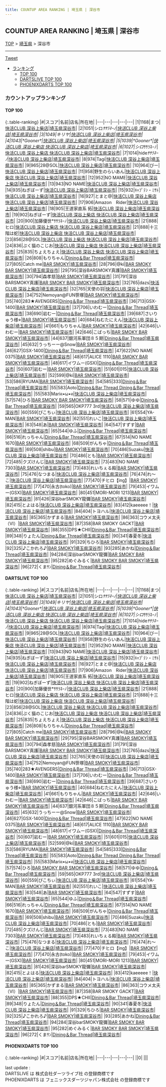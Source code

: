 ```yaml
---
title: COUNTUP AREA RANKING | 埼玉県 | 深谷市
---
```

## COUNTUP AREA RANKING | 埼玉県 | 深谷市

[TOP](/darts/rank/) > [埼玉県](/darts/rank/埼玉県/) > 深谷市

___

<a href="https://twitter.com/share?ref_src=twsrc%5Etfw" data-text="COUNTUP AREA RANKING | 埼玉県深谷市" class="twitter-share-button" data-hashtags="DARTSLIVE,PHOENIXDARTS,darts,ダーツ" data-show-count="false">Tweet</a>

* [ランキング](#カウントアップランキング)
    * [TOP 100](#top-100)
    * [DARTSLIVE TOP 100](#dartslive-top-100)
    * [PHOENIXDARTS TOP 100](#phoenixdarts-top-100)

### カウントアップランキング

#### TOP 100



{:.table-ranking}
|#|スコア|名前|店名|所在地|
|---|---|---|---|---|
|1|1168|<span class="rank-name-dl">まつ</span>|<a href="https://search.dartslive.com/jp/shop/e7a89b94fa20b94025d56fb0e5c39bac">快活CLUB 深谷上柴店</a>|<a href="/darts/rank/埼玉県/深谷市">埼玉県深谷市</a>|
|2|1051|<span class="rank-name-dl">シロ*ｻｻﾗﾈｰﾉ</span>|<a href="https://search.dartslive.com/jp/shop/e7a89b94fa20b94025d56fb0e5c39bac">快活CLUB 深谷上柴店</a>|<a href="/darts/rank/埼玉県/深谷市">埼玉県深谷市</a>|
|3|1049|<span class="rank-name-dl">キリヤ</span>|<a href="https://search.dartslive.com/jp/shop/e7a89b94fa20b94025d56fb0e5c39bac">快活CLUB 深谷上柴店</a>|<a href="/darts/rank/埼玉県/深谷市">埼玉県深谷市</a>|
|4|1043|<span class="rank-name-dl">†Gooner†</span>|<a href="https://search.dartslive.com/jp/shop/e7a89b94fa20b94025d56fb0e5c39bac">快活CLUB 深谷上柴店</a>|<a href="/darts/rank/埼玉県/深谷市">埼玉県深谷市</a>|
|5|1039|<span class="rank-name-dl">†Gooner†</span>|<a href="https://search.dartslive.com/jp/shop/e7a89b94fa20b94025d56fb0e5c39bac">快活CLUB 深谷上柴店 快活CLUB 深谷上柴店</a>|<a href="/darts/rank/埼玉県/深谷市">埼玉県深谷市</a>|
|6|1027|<span class="rank-name-dl">シロ*ｻｻﾗﾈｰﾉ</span>|<a href="https://search.dartslive.com/jp/shop/e7a89b94fa20b94025d56fb0e5c39bac">快活CLUB 深谷上柴店 快活CLUB 深谷上柴店</a>|<a href="/darts/rank/埼玉県/深谷市">埼玉県深谷市</a>|
|7|1014|<span class="rank-name-dl">hide*ｻｻﾗﾈｰﾉ*</span>|<a href="https://search.dartslive.com/jp/shop/e7a89b94fa20b94025d56fb0e5c39bac">快活CLUB 深谷上柴店</a>|<a href="/darts/rank/埼玉県/深谷市">埼玉県深谷市</a>|
|8|974|<span class="rank-name-dl">Tagi</span>|<a href="https://search.dartslive.com/jp/shop/e7a89b94fa20b94025d56fb0e5c39bac">快活CLUB 深谷上柴店</a>|<a href="/darts/rank/埼玉県/深谷市">埼玉県深谷市</a>|
|9|965|<span class="rank-name-dl">28@SOL</span>|<a href="https://search.dartslive.com/jp/shop/e7a89b94fa20b94025d56fb0e5c39bac">快活CLUB 深谷上柴店</a>|<a href="/darts/rank/埼玉県/深谷市">埼玉県深谷市</a>|
|10|964|<span class="rank-name-dl">びー</span>|<a href="https://search.dartslive.com/jp/shop/e7a89b94fa20b94025d56fb0e5c39bac">快活CLUB 深谷上柴店</a>|<a href="/darts/rank/埼玉県/深谷市">埼玉県深谷市</a>|
|11|958|<span class="rank-name-dl">野生のらいあん</span>|<a href="https://search.dartslive.com/jp/shop/e7a89b94fa20b94025d56fb0e5c39bac">快活CLUB 深谷上柴店 快活CLUB 深谷上柴店</a>|<a href="/darts/rank/埼玉県/深谷市">埼玉県深谷市</a>|
|12|952|<span class="rank-name-dl">NO MAME</span>|<a href="https://search.dartslive.com/jp/shop/e7a89b94fa20b94025d56fb0e5c39bac">快活CLUB 深谷上柴店</a>|<a href="/darts/rank/埼玉県/深谷市">埼玉県深谷市</a>|
|13|943|<span class="rank-name-dl">NO NAME</span>|<a href="https://search.dartslive.com/jp/shop/e7a89b94fa20b94025d56fb0e5c39bac">快活CLUB 深谷上柴店</a>|<a href="/darts/rank/埼玉県/深谷市">埼玉県深谷市</a>|
|14|935|<span class="rank-name-dl">ねぎぼーず</span>|<a href="https://search.dartslive.com/jp/shop/e7a89b94fa20b94025d56fb0e5c39bac">快活CLUB 深谷上柴店</a>|<a href="/darts/rank/埼玉県/深谷市">埼玉県深谷市</a>|
|15|932|<span class="rank-name-dl">ｷｬﾌﾟﾃﾝ・ﾐｻﾄ</span>|<a href="https://search.dartslive.com/jp/shop/e7a89b94fa20b94025d56fb0e5c39bac">快活CLUB 深谷上柴店</a>|<a href="/darts/rank/埼玉県/深谷市">埼玉県深谷市</a>|
|16|927|<span class="rank-name-dl">とまと@</span>|<a href="https://search.dartslive.com/jp/shop/e7a89b94fa20b94025d56fb0e5c39bac">快活CLUB 深谷上柴店 快活CLUB 深谷上柴店</a>|<a href="/darts/rank/埼玉県/深谷市">埼玉県深谷市</a>|
|17|906|<span class="rank-name-dl">Amazon　Rider</span>|<a href="https://search.dartslive.com/jp/shop/e7a89b94fa20b94025d56fb0e5c39bac">快活CLUB 深谷上柴店</a>|<a href="/darts/rank/埼玉県/深谷市">埼玉県深谷市</a>|
|18|905|<span class="rank-name-dl">王道家直系 拓</span>|<a href="https://search.dartslive.com/jp/shop/e7a89b94fa20b94025d56fb0e5c39bac">快活CLUB 深谷上柴店</a>|<a href="/darts/rank/埼玉県/深谷市">埼玉県深谷市</a>|
|19|902|<span class="rank-name-dl">ねぎぼーず</span>|<a href="https://search.dartslive.com/jp/shop/e7a89b94fa20b94025d56fb0e5c39bac">快活CLUB 深谷上柴店 快活CLUB 深谷上柴店</a>|<a href="/darts/rank/埼玉県/深谷市">埼玉県深谷市</a>|
|20|900|<span class="rank-name-dl">加藤優世*ｻｻﾗﾈｰﾉ</span>|<a href="https://search.dartslive.com/jp/shop/e7a89b94fa20b94025d56fb0e5c39bac">快活CLUB 深谷上柴店</a>|<a href="/darts/rank/埼玉県/深谷市">埼玉県深谷市</a>|
|21|888|<span class="rank-name-dl">ヒロ</span>|<a href="https://search.dartslive.com/jp/shop/e7a89b94fa20b94025d56fb0e5c39bac">快活CLUB 深谷上柴店 快活CLUB 深谷上柴店</a>|<a href="/darts/rank/埼玉県/深谷市">埼玉県深谷市</a>|
|21|888|<span class="rank-name-dl">十三階は蛇</span>|<a href="https://search.dartslive.com/jp/shop/e7a89b94fa20b94025d56fb0e5c39bac">快活CLUB 深谷上柴店 快活CLUB 深谷上柴店</a>|<a href="/darts/rank/埼玉県/深谷市">埼玉県深谷市</a>|
|23|856|<span class="rank-name-dl">28@SOL</span>|<a href="https://search.dartslive.com/jp/shop/e7a89b94fa20b94025d56fb0e5c39bac">快活CLUB 深谷上柴店 快活CLUB 深谷上柴店</a>|<a href="/darts/rank/埼玉県/深谷市">埼玉県深谷市</a>|
|24|836|<span class="rank-name-dl">ぷく猫のこじお</span>|<a href="https://search.dartslive.com/jp/shop/e7a89b94fa20b94025d56fb0e5c39bac">快活CLUB 深谷上柴店 快活CLUB 深谷上柴店</a>|<a href="/darts/rank/埼玉県/深谷市">埼玉県深谷市</a>|
|25|835|<span class="rank-name-dl">ちょえちょえ</span>|<a href="https://search.dartslive.com/jp/shop/e7a89b94fa20b94025d56fb0e5c39bac">快活CLUB 深谷上柴店 快活CLUB 深谷上柴店</a>|<a href="/darts/rank/埼玉県/深谷市">埼玉県深谷市</a>|
|26|808|<span class="rank-name-dl">もりちゃん</span>|<a href="https://search.dartslive.com/jp/shop/5ff7ae947d2511950d9b047a20a7ba1e">Dining＆Bar Thread</a>|<a href="/darts/rank/埼玉県/深谷市">埼玉県深谷市</a>|
|27|805|<span class="rank-name-dl">Catch me</span>|<a href="https://search.dartslive.com/jp/shop/cf03a0c8e76f9eb30d9b047a20a7ba1e">BAR SMOKY</a>|<a href="/darts/rank/埼玉県/深谷市">埼玉県深谷市</a>|
|28|796|<span class="rank-name-dl">@ki</span>|<a href="https://search.dartslive.com/jp/shop/cf03a0c8e76f9eb30d9b047a20a7ba1e">BAR SMOKY BAR SMOKY</a>|<a href="/darts/rank/埼玉県/深谷市">埼玉県深谷市</a>|
|29|795|<span class="rank-name-dl">深谷BARSMOKY真護</span>|<a href="https://search.dartslive.com/jp/shop/cf03a0c8e76f9eb30d9b047a20a7ba1e">BAR SMOKY</a>|<a href="/darts/rank/埼玉県/深谷市">埼玉県深谷市</a>|
|30|794|<span class="rank-name-dl">森孝慈</span>|<a href="https://search.dartslive.com/jp/shop/cf03a0c8e76f9eb30d9b047a20a7ba1e">BAR SMOKY</a>|<a href="/darts/rank/埼玉県/深谷市">埼玉県深谷市</a>|
|31|791|<span class="rank-name-dl">深谷BARSMOKY真護</span>|<a href="https://search.dartslive.com/jp/shop/cf03a0c8e76f9eb30d9b047a20a7ba1e">BAR SMOKY BAR SMOKY</a>|<a href="/darts/rank/埼玉県/深谷市">埼玉県深谷市</a>|
|32|765|<span class="rank-name-dl">dazs</span>|<a href="https://search.dartslive.com/jp/shop/e7a89b94fa20b94025d56fb0e5c39bac">快活CLUB 深谷上柴店</a>|<a href="/darts/rank/埼玉県/深谷市">埼玉県深谷市</a>|
|32|765|<span class="rank-name-dl">天使の羽</span>|<a href="https://search.dartslive.com/jp/shop/e7a89b94fa20b94025d56fb0e5c39bac">快活CLUB 深谷上柴店</a>|<a href="/darts/rank/埼玉県/深谷市">埼玉県深谷市</a>|
|34|752|<span class="rank-name-dl">Nemoyan@FUN笹塚</span>|<a href="https://search.dartslive.com/jp/shop/cf03a0c8e76f9eb30d9b047a20a7ba1e">BAR SMOKY</a>|<a href="/darts/rank/埼玉県/深谷市">埼玉県深谷市</a>|
|35|740|<span class="rank-name-dl">283★AVENGERS</span>|<a href="https://search.dartslive.com/jp/shop/5ff7ae947d2511950d9b047a20a7ba1e">Dining＆Bar Thread</a>|<a href="/darts/rank/埼玉県/深谷市">埼玉県深谷市</a>|
|36|713|<span class="rank-name-dl">GSX-1400</span>|<a href="https://search.dartslive.com/jp/shop/cf03a0c8e76f9eb30d9b047a20a7ba1e">BAR SMOKY</a>|<a href="/darts/rank/埼玉県/深谷市">埼玉県深谷市</a>|
|37|706|<span class="rank-name-dl">いわむー</span>|<a href="https://search.dartslive.com/jp/shop/5ff7ae947d2511950d9b047a20a7ba1e">Dining＆Bar Thread</a>|<a href="/darts/rank/埼玉県/深谷市">埼玉県深谷市</a>|
|38|690|<span class="rank-name-dl">岩むー</span>|<a href="https://search.dartslive.com/jp/shop/5ff7ae947d2511950d9b047a20a7ba1e">Dining＆Bar Thread</a>|<a href="/darts/rank/埼玉県/深谷市">埼玉県深谷市</a>|
|39|687|<span class="rank-name-dl">さいりゅう様⭐︎</span>|<a href="https://search.dartslive.com/jp/shop/cf03a0c8e76f9eb30d9b047a20a7ba1e">BAR SMOKY</a>|<a href="/darts/rank/埼玉県/深谷市">埼玉県深谷市</a>|
|40|684|<span class="rank-name-dl">ねむたにえん</span>|<a href="https://search.dartslive.com/jp/shop/e7a89b94fa20b94025d56fb0e5c39bac">快活CLUB 深谷上柴店</a>|<a href="/darts/rank/埼玉県/深谷市">埼玉県深谷市</a>|
|41|661|<span class="rank-name-dl">もりちゃん</span>|<a href="https://search.dartslive.com/jp/shop/cf03a0c8e76f9eb30d9b047a20a7ba1e">BAR SMOKY</a>|<a href="/darts/rank/埼玉県/深谷市">埼玉県深谷市</a>|
|42|646|<span class="rank-name-dl">いわむー</span>|<a href="https://search.dartslive.com/jp/shop/cf03a0c8e76f9eb30d9b047a20a7ba1e">BAR SMOKY</a>|<a href="/darts/rank/埼玉県/深谷市">埼玉県深谷市</a>|
|42|646|<span class="rank-name-dl">こばっち</span>|<a href="https://search.dartslive.com/jp/shop/cf03a0c8e76f9eb30d9b047a20a7ba1e">BAR SMOKY BAR SMOKY</a>|<a href="/darts/rank/埼玉県/深谷市">埼玉県深谷市</a>|
|44|637|<span class="rank-name-dl">銀河系軍団８５期</span>|<a href="https://search.dartslive.com/jp/shop/5ff7ae947d2511950d9b047a20a7ba1e">Dining＆Bar Thread</a>|<a href="/darts/rank/埼玉県/深谷市">埼玉県深谷市</a>|
|45|632|<span class="rank-name-dl">うっちーー@Snow</span>|<a href="https://search.dartslive.com/jp/shop/cf03a0c8e76f9eb30d9b047a20a7ba1e">BAR SMOKY</a>|<a href="/darts/rank/埼玉県/深谷市">埼玉県深谷市</a>|
|46|627|<span class="rank-name-dl">GSX-1400</span>|<a href="https://search.dartslive.com/jp/shop/5ff7ae947d2511950d9b047a20a7ba1e">Dining＆Bar Thread</a>|<a href="/darts/rank/埼玉県/深谷市">埼玉県深谷市</a>|
|47|622|<span class="rank-name-dl">NO NAME 0375</span>|<a href="https://search.dartslive.com/jp/shop/cf03a0c8e76f9eb30d9b047a20a7ba1e">BAR SMOKY</a>|<a href="/darts/rank/埼玉県/深谷市">埼玉県深谷市</a>|
|48|617|<span class="rank-name-dl">ALICE 1110</span>|<a href="https://search.dartslive.com/jp/shop/cf03a0c8e76f9eb30d9b047a20a7ba1e">BAR SMOKY BAR SMOKY</a>|<a href="/darts/rank/埼玉県/深谷市">埼玉県深谷市</a>|
|48|617|<span class="rank-name-dl">イワムー(GSX)</span>|<a href="https://search.dartslive.com/jp/shop/5ff7ae947d2511950d9b047a20a7ba1e">Dining＆Bar Thread</a>|<a href="/darts/rank/埼玉県/深谷市">埼玉県深谷市</a>|
|50|607|<span class="rank-name-dl">岩むー</span>|<a href="https://search.dartslive.com/jp/shop/cf03a0c8e76f9eb30d9b047a20a7ba1e">BAR SMOKY</a>|<a href="/darts/rank/埼玉県/深谷市">埼玉県深谷市</a>|
|51|601|<span class="rank-name-dl">015</span>|<a href="https://search.dartslive.com/jp/shop/e7a89b94fa20b94025d56fb0e5c39bac">快活CLUB 深谷上柴店</a>|<a href="/darts/rank/埼玉県/深谷市">埼玉県深谷市</a>|
|52|599|<span class="rank-name-dl">@ki</span>|<a href="https://search.dartslive.com/jp/shop/cf03a0c8e76f9eb30d9b047a20a7ba1e">BAR SMOKY</a>|<a href="/darts/rank/埼玉県/深谷市">埼玉県深谷市</a>|
|53|586|<span class="rank-name-dl">RYUMA</span>|<a href="https://search.dartslive.com/jp/shop/cf03a0c8e76f9eb30d9b047a20a7ba1e">BAR SMOKY</a>|<a href="/darts/rank/埼玉県/深谷市">埼玉県深谷市</a>|
|54|585|<span class="rank-name-dl">333</span>|<a href="https://search.dartslive.com/jp/shop/5ff7ae947d2511950d9b047a20a7ba1e">Dining＆Bar Thread</a>|<a href="/darts/rank/埼玉県/深谷市">埼玉県深谷市</a>|
|55|583|<span class="rank-name-dl">Aoto</span>|<a href="https://search.dartslive.com/jp/shop/5ff7ae947d2511950d9b047a20a7ba1e">Dining＆Bar Thread Dining＆Bar Thread</a>|<a href="/darts/rank/埼玉県/深谷市">埼玉県深谷市</a>|
|55|583|<span class="rank-name-dl">Mariฅ•ω•ฅ</span>|<a href="https://search.dartslive.com/jp/shop/e7a89b94fa20b94025d56fb0e5c39bac">快活CLUB 深谷上柴店</a>|<a href="/darts/rank/埼玉県/深谷市">埼玉県深谷市</a>|
|57|574|<span class="rank-name-dl">ひろ</span>|<a href="https://search.dartslive.com/jp/shop/cf03a0c8e76f9eb30d9b047a20a7ba1e">BAR SMOKY BAR SMOKY</a>|<a href="/darts/rank/埼玉県/深谷市">埼玉県深谷市</a>|
|58|571|<span class="rank-name-dl">ゆゆ</span>|<a href="https://search.dartslive.com/jp/shop/5ff7ae947d2511950d9b047a20a7ba1e">Dining＆Bar Thread</a>|<a href="/darts/rank/埼玉県/深谷市">埼玉県深谷市</a>|
|59|565|<span class="rank-name-dl">OKP777 3rd</span>|<a href="https://search.dartslive.com/jp/shop/e7a89b94fa20b94025d56fb0e5c39bac">快活CLUB 深谷上柴店</a>|<a href="/darts/rank/埼玉県/深谷市">埼玉県深谷市</a>|
|60|559|<span class="rank-name-dl">ぴこちぃ</span>|<a href="https://search.dartslive.com/jp/shop/e7a89b94fa20b94025d56fb0e5c39bac">快活CLUB 深谷上柴店</a>|<a href="/darts/rank/埼玉県/深谷市">埼玉県深谷市</a>|
|61|554|<span class="rank-name-dl">YA-MAN</span>|<a href="https://search.dartslive.com/jp/shop/cf03a0c8e76f9eb30d9b047a20a7ba1e">BAR SMOKY</a>|<a href="/darts/rank/埼玉県/深谷市">埼玉県深谷市</a>|
|62|551|<span class="rank-name-dl">れいこ</span>|<a href="https://search.dartslive.com/jp/shop/e7a89b94fa20b94025d56fb0e5c39bac">快活CLUB 深谷上柴店</a>|<a href="/darts/rank/埼玉県/深谷市">埼玉県深谷市</a>|
|63|548|<span class="rank-name-dl">あ</span>|<a href="https://search.dartslive.com/jp/shop/cf03a0c8e76f9eb30d9b047a20a7ba1e">BAR SMOKY</a>|<a href="/darts/rank/埼玉県/深谷市">埼玉県深谷市</a>|
|64|547|<span class="rank-name-dl">すずす</span>|<a href="https://search.dartslive.com/jp/shop/cf03a0c8e76f9eb30d9b047a20a7ba1e">BAR SMOKY</a>|<a href="/darts/rank/埼玉県/深谷市">埼玉県深谷市</a>|
|65|544|<span class="rank-name-dl">ゆふ</span>|<a href="https://search.dartslive.com/jp/shop/5ff7ae947d2511950d9b047a20a7ba1e">Dining＆Bar Thread</a>|<a href="/darts/rank/埼玉県/深谷市">埼玉県深谷市</a>|
|66|516|<span class="rank-name-dl">れっちゃん</span>|<a href="https://search.dartslive.com/jp/shop/5ff7ae947d2511950d9b047a20a7ba1e">Dining＆Bar Thread</a>|<a href="/darts/rank/埼玉県/深谷市">埼玉県深谷市</a>|
|67|514|<span class="rank-name-dl">NO NAME 1670</span>|<a href="https://search.dartslive.com/jp/shop/cf03a0c8e76f9eb30d9b047a20a7ba1e">BAR SMOKY</a>|<a href="/darts/rank/埼玉県/深谷市">埼玉県深谷市</a>|
|68|509|<span class="rank-name-dl">がんちゃ</span>|<a href="https://search.dartslive.com/jp/shop/5ff7ae947d2511950d9b047a20a7ba1e">Dining＆Bar Thread</a>|<a href="/darts/rank/埼玉県/深谷市">埼玉県深谷市</a>|
|69|508|<span class="rank-name-dl">shibu</span>|<a href="https://search.dartslive.com/jp/shop/cf03a0c8e76f9eb30d9b047a20a7ba1e">BAR SMOKY</a>|<a href="/darts/rank/埼玉県/深谷市">埼玉県深谷市</a>|
|70|486|<span class="rank-name-dl">Suzaku</span>|<a href="https://search.dartslive.com/jp/shop/e7a89b94fa20b94025d56fb0e5c39bac">快活CLUB 深谷上柴店</a>|<a href="/darts/rank/埼玉県/深谷市">埼玉県深谷市</a>|
|70|486|<span class="rank-name-dl">とも</span>|<a href="https://search.dartslive.com/jp/shop/cf03a0c8e76f9eb30d9b047a20a7ba1e">BAR SMOKY</a>|<a href="/darts/rank/埼玉県/深谷市">埼玉県深谷市</a>|
|72|485|<span class="rank-name-dl">クズけんじ</span>|<a href="https://search.dartslive.com/jp/shop/cf03a0c8e76f9eb30d9b047a20a7ba1e">BAR SMOKY</a>|<a href="/darts/rank/埼玉県/深谷市">埼玉県深谷市</a>|
|73|483|<span class="rank-name-dl">NO NAME 7303</span>|<a href="https://search.dartslive.com/jp/shop/cf03a0c8e76f9eb30d9b047a20a7ba1e">BAR SMOKY</a>|<a href="/darts/rank/埼玉県/深谷市">埼玉県深谷市</a>|
|73|483|<span class="rank-name-dl">れいちぇる殿</span>|<a href="https://search.dartslive.com/jp/shop/cf03a0c8e76f9eb30d9b047a20a7ba1e">BAR SMOKY</a>|<a href="/darts/rank/埼玉県/深谷市">埼玉県深谷市</a>|
|75|476|<span class="rank-name-dl">なつまる</span>|<a href="https://search.dartslive.com/jp/shop/e7a89b94fa20b94025d56fb0e5c39bac">快活CLUB 深谷上柴店</a>|<a href="/darts/rank/埼玉県/深谷市">埼玉県深谷市</a>|
|76|474|<span class="rank-name-dl">れ～こ</span>|<a href="https://search.dartslive.com/jp/shop/e7a89b94fa20b94025d56fb0e5c39bac">快活CLUB 深谷上柴店</a>|<a href="/darts/rank/埼玉県/深谷市">埼玉県深谷市</a>|
|77|470|<span class="rank-name-dl">チヒロ【ing】</span>|<a href="https://search.dartslive.com/jp/shop/cf03a0c8e76f9eb30d9b047a20a7ba1e">BAR SMOKY</a>|<a href="/darts/rank/埼玉県/深谷市">埼玉県深谷市</a>|
|77|470|<span class="rank-name-dl">永古(toko)</span>|<a href="https://search.dartslive.com/jp/shop/cf03a0c8e76f9eb30d9b047a20a7ba1e">BAR SMOKY</a>|<a href="/darts/rank/埼玉県/深谷市">埼玉県深谷市</a>|
|79|453|<span class="rank-name-dl">イワムー(GSX)</span>|<a href="https://search.dartslive.com/jp/shop/cf03a0c8e76f9eb30d9b047a20a7ba1e">BAR SMOKY</a>|<a href="/darts/rank/埼玉県/深谷市">埼玉県深谷市</a>|
|80|451|<span class="rank-name-dl">MORI-MORI 1213</span>|<a href="https://search.dartslive.com/jp/shop/cf03a0c8e76f9eb30d9b047a20a7ba1e">BAR SMOKY</a>|<a href="/darts/rank/埼玉県/深谷市">埼玉県深谷市</a>|
|81|426|<span class="rank-name-dl">深谷barSMOKY龍彌</span>|<a href="https://search.dartslive.com/jp/shop/cf03a0c8e76f9eb30d9b047a20a7ba1e">BAR SMOKY</a>|<a href="/darts/rank/埼玉県/深谷市">埼玉県深谷市</a>|
|82|415|<span class="rank-name-dl">とよはる</span>|<a href="https://search.dartslive.com/jp/shop/e7a89b94fa20b94025d56fb0e5c39bac">快活CLUB 深谷上柴店</a>|<a href="/darts/rank/埼玉県/深谷市">埼玉県深谷市</a>|
|83|412|<span class="rank-name-dl">kaeeeee！</span>|<a href="https://search.dartslive.com/jp/shop/e7a89b94fa20b94025d56fb0e5c39bac">快活CLUB 深谷上柴店</a>|<a href="/darts/rank/埼玉県/深谷市">埼玉県深谷市</a>|
|84|404|<span class="rank-name-dl">トヨハル</span>|<a href="https://search.dartslive.com/jp/shop/e7a89b94fa20b94025d56fb0e5c39bac">快活CLUB 深谷上柴店</a>|<a href="/darts/rank/埼玉県/深谷市">埼玉県深谷市</a>|
|85|365|<span class="rank-name-dl">かずまる</span>|<a href="https://search.dartslive.com/jp/shop/cf03a0c8e76f9eb30d9b047a20a7ba1e">BAR SMOKY</a>|<a href="/darts/rank/埼玉県/深谷市">埼玉県深谷市</a>|
|86|363|<span class="rank-name-dl">コウメ太夫（Ⅵ）</span>|<a href="https://search.dartslive.com/jp/shop/cf03a0c8e76f9eb30d9b047a20a7ba1e">BAR SMOKY</a>|<a href="/darts/rank/埼玉県/深谷市">埼玉県深谷市</a>|
|87|358|<span class="rank-name-dl">BAR SMOKY GACKT</span>|<a href="https://search.dartslive.com/jp/shop/cf03a0c8e76f9eb30d9b047a20a7ba1e">BAR SMOKY</a>|<a href="/darts/rank/埼玉県/深谷市">埼玉県深谷市</a>|
|88|355|<span class="rank-name-dl">DPS★CHII</span>|<a href="https://search.dartslive.com/jp/shop/5ff7ae947d2511950d9b047a20a7ba1e">Dining＆Bar Thread</a>|<a href="/darts/rank/埼玉県/深谷市">埼玉県深谷市</a>|
|89|348|<span class="rank-name-dl">りょたん</span>|<a href="https://search.dartslive.com/jp/shop/5ff7ae947d2511950d9b047a20a7ba1e">Dining＆Bar Thread</a>|<a href="/darts/rank/埼玉県/深谷市">埼玉県深谷市</a>|
|90|341|<span class="rank-name-dl">春夏冬</span>|<a href="https://search.dartslive.com/jp/shop/e7a89b94fa20b94025d56fb0e5c39bac">快活CLUB 深谷上柴店</a>|<a href="/darts/rank/埼玉県/深谷市">埼玉県深谷市</a>|
|91|329|<span class="rank-name-dl">ちひろ</span>|<a href="https://search.dartslive.com/jp/shop/cf03a0c8e76f9eb30d9b047a20a7ba1e">BAR SMOKY</a>|<a href="/darts/rank/埼玉県/深谷市">埼玉県深谷市</a>|
|92|325|<span class="rank-name-dl">♪こかれろ♪</span>|<a href="https://search.dartslive.com/jp/shop/cf03a0c8e76f9eb30d9b047a20a7ba1e">BAR SMOKY</a>|<a href="/darts/rank/埼玉県/深谷市">埼玉県深谷市</a>|
|93|285|<span class="rank-name-dl">あかね</span>|<a href="https://search.dartslive.com/jp/shop/5ff7ae947d2511950d9b047a20a7ba1e">Dining＆Bar Thread</a>|<a href="/darts/rank/埼玉県/深谷市">埼玉県深谷市</a>|
|94|284|<span class="rank-name-dl">深谷barSMOKY龍彌</span>|<a href="https://search.dartslive.com/jp/shop/cf03a0c8e76f9eb30d9b047a20a7ba1e">BAR SMOKY BAR SMOKY</a>|<a href="/darts/rank/埼玉県/深谷市">埼玉県深谷市</a>|
|95|282|<span class="rank-name-dl">めぐみるく</span>|<a href="https://search.dartslive.com/jp/shop/cf03a0c8e76f9eb30d9b047a20a7ba1e">BAR SMOKY BAR SMOKY</a>|<a href="/darts/rank/埼玉県/深谷市">埼玉県深谷市</a>|
|96|272|<span class="rank-name-dl">くまｻﾝ</span>|<a href="https://search.dartslive.com/jp/shop/5ff7ae947d2511950d9b047a20a7ba1e">Dining＆Bar Thread</a>|<a href="/darts/rank/埼玉県/深谷市">埼玉県深谷市</a>|


#### DARTSLIVE TOP 100



{:.table-ranking}
|#|スコア|名前|店名|所在地|
|---|---|---|---|---|
|1|1168|<span class="rank-name-dl">まつ</span>|<a href="https://search.dartslive.com/jp/shop/e7a89b94fa20b94025d56fb0e5c39bac">快活CLUB 深谷上柴店</a>|<a href="/darts/rank/埼玉県/深谷市">埼玉県深谷市</a>|
|2|1051|<span class="rank-name-dl">シロ*ｻｻﾗﾈｰﾉ</span>|<a href="https://search.dartslive.com/jp/shop/e7a89b94fa20b94025d56fb0e5c39bac">快活CLUB 深谷上柴店</a>|<a href="/darts/rank/埼玉県/深谷市">埼玉県深谷市</a>|
|3|1049|<span class="rank-name-dl">キリヤ</span>|<a href="https://search.dartslive.com/jp/shop/e7a89b94fa20b94025d56fb0e5c39bac">快活CLUB 深谷上柴店</a>|<a href="/darts/rank/埼玉県/深谷市">埼玉県深谷市</a>|
|4|1043|<span class="rank-name-dl">†Gooner†</span>|<a href="https://search.dartslive.com/jp/shop/e7a89b94fa20b94025d56fb0e5c39bac">快活CLUB 深谷上柴店</a>|<a href="/darts/rank/埼玉県/深谷市">埼玉県深谷市</a>|
|5|1039|<span class="rank-name-dl">†Gooner†</span>|<a href="https://search.dartslive.com/jp/shop/e7a89b94fa20b94025d56fb0e5c39bac">快活CLUB 深谷上柴店 快活CLUB 深谷上柴店</a>|<a href="/darts/rank/埼玉県/深谷市">埼玉県深谷市</a>|
|6|1027|<span class="rank-name-dl">シロ*ｻｻﾗﾈｰﾉ</span>|<a href="https://search.dartslive.com/jp/shop/e7a89b94fa20b94025d56fb0e5c39bac">快活CLUB 深谷上柴店 快活CLUB 深谷上柴店</a>|<a href="/darts/rank/埼玉県/深谷市">埼玉県深谷市</a>|
|7|1014|<span class="rank-name-dl">hide*ｻｻﾗﾈｰﾉ*</span>|<a href="https://search.dartslive.com/jp/shop/e7a89b94fa20b94025d56fb0e5c39bac">快活CLUB 深谷上柴店</a>|<a href="/darts/rank/埼玉県/深谷市">埼玉県深谷市</a>|
|8|974|<span class="rank-name-dl">Tagi</span>|<a href="https://search.dartslive.com/jp/shop/e7a89b94fa20b94025d56fb0e5c39bac">快活CLUB 深谷上柴店</a>|<a href="/darts/rank/埼玉県/深谷市">埼玉県深谷市</a>|
|9|965|<span class="rank-name-dl">28@SOL</span>|<a href="https://search.dartslive.com/jp/shop/e7a89b94fa20b94025d56fb0e5c39bac">快活CLUB 深谷上柴店</a>|<a href="/darts/rank/埼玉県/深谷市">埼玉県深谷市</a>|
|10|964|<span class="rank-name-dl">びー</span>|<a href="https://search.dartslive.com/jp/shop/e7a89b94fa20b94025d56fb0e5c39bac">快活CLUB 深谷上柴店</a>|<a href="/darts/rank/埼玉県/深谷市">埼玉県深谷市</a>|
|11|958|<span class="rank-name-dl">野生のらいあん</span>|<a href="https://search.dartslive.com/jp/shop/e7a89b94fa20b94025d56fb0e5c39bac">快活CLUB 深谷上柴店 快活CLUB 深谷上柴店</a>|<a href="/darts/rank/埼玉県/深谷市">埼玉県深谷市</a>|
|12|952|<span class="rank-name-dl">NO MAME</span>|<a href="https://search.dartslive.com/jp/shop/e7a89b94fa20b94025d56fb0e5c39bac">快活CLUB 深谷上柴店</a>|<a href="/darts/rank/埼玉県/深谷市">埼玉県深谷市</a>|
|13|943|<span class="rank-name-dl">NO NAME</span>|<a href="https://search.dartslive.com/jp/shop/e7a89b94fa20b94025d56fb0e5c39bac">快活CLUB 深谷上柴店</a>|<a href="/darts/rank/埼玉県/深谷市">埼玉県深谷市</a>|
|14|935|<span class="rank-name-dl">ねぎぼーず</span>|<a href="https://search.dartslive.com/jp/shop/e7a89b94fa20b94025d56fb0e5c39bac">快活CLUB 深谷上柴店</a>|<a href="/darts/rank/埼玉県/深谷市">埼玉県深谷市</a>|
|15|932|<span class="rank-name-dl">ｷｬﾌﾟﾃﾝ・ﾐｻﾄ</span>|<a href="https://search.dartslive.com/jp/shop/e7a89b94fa20b94025d56fb0e5c39bac">快活CLUB 深谷上柴店</a>|<a href="/darts/rank/埼玉県/深谷市">埼玉県深谷市</a>|
|16|927|<span class="rank-name-dl">とまと@</span>|<a href="https://search.dartslive.com/jp/shop/e7a89b94fa20b94025d56fb0e5c39bac">快活CLUB 深谷上柴店 快活CLUB 深谷上柴店</a>|<a href="/darts/rank/埼玉県/深谷市">埼玉県深谷市</a>|
|17|906|<span class="rank-name-dl">Amazon　Rider</span>|<a href="https://search.dartslive.com/jp/shop/e7a89b94fa20b94025d56fb0e5c39bac">快活CLUB 深谷上柴店</a>|<a href="/darts/rank/埼玉県/深谷市">埼玉県深谷市</a>|
|18|905|<span class="rank-name-dl">王道家直系 拓</span>|<a href="https://search.dartslive.com/jp/shop/e7a89b94fa20b94025d56fb0e5c39bac">快活CLUB 深谷上柴店</a>|<a href="/darts/rank/埼玉県/深谷市">埼玉県深谷市</a>|
|19|902|<span class="rank-name-dl">ねぎぼーず</span>|<a href="https://search.dartslive.com/jp/shop/e7a89b94fa20b94025d56fb0e5c39bac">快活CLUB 深谷上柴店 快活CLUB 深谷上柴店</a>|<a href="/darts/rank/埼玉県/深谷市">埼玉県深谷市</a>|
|20|900|<span class="rank-name-dl">加藤優世*ｻｻﾗﾈｰﾉ</span>|<a href="https://search.dartslive.com/jp/shop/e7a89b94fa20b94025d56fb0e5c39bac">快活CLUB 深谷上柴店</a>|<a href="/darts/rank/埼玉県/深谷市">埼玉県深谷市</a>|
|21|888|<span class="rank-name-dl">ヒロ</span>|<a href="https://search.dartslive.com/jp/shop/e7a89b94fa20b94025d56fb0e5c39bac">快活CLUB 深谷上柴店 快活CLUB 深谷上柴店</a>|<a href="/darts/rank/埼玉県/深谷市">埼玉県深谷市</a>|
|21|888|<span class="rank-name-dl">十三階は蛇</span>|<a href="https://search.dartslive.com/jp/shop/e7a89b94fa20b94025d56fb0e5c39bac">快活CLUB 深谷上柴店 快活CLUB 深谷上柴店</a>|<a href="/darts/rank/埼玉県/深谷市">埼玉県深谷市</a>|
|23|856|<span class="rank-name-dl">28@SOL</span>|<a href="https://search.dartslive.com/jp/shop/e7a89b94fa20b94025d56fb0e5c39bac">快活CLUB 深谷上柴店 快活CLUB 深谷上柴店</a>|<a href="/darts/rank/埼玉県/深谷市">埼玉県深谷市</a>|
|24|836|<span class="rank-name-dl">ぷく猫のこじお</span>|<a href="https://search.dartslive.com/jp/shop/e7a89b94fa20b94025d56fb0e5c39bac">快活CLUB 深谷上柴店 快活CLUB 深谷上柴店</a>|<a href="/darts/rank/埼玉県/深谷市">埼玉県深谷市</a>|
|25|835|<span class="rank-name-dl">ちょえちょえ</span>|<a href="https://search.dartslive.com/jp/shop/e7a89b94fa20b94025d56fb0e5c39bac">快活CLUB 深谷上柴店 快活CLUB 深谷上柴店</a>|<a href="/darts/rank/埼玉県/深谷市">埼玉県深谷市</a>|
|26|808|<span class="rank-name-dl">もりちゃん</span>|<a href="https://search.dartslive.com/jp/shop/5ff7ae947d2511950d9b047a20a7ba1e">Dining＆Bar Thread</a>|<a href="/darts/rank/埼玉県/深谷市">埼玉県深谷市</a>|
|27|805|<span class="rank-name-dl">Catch me</span>|<a href="https://search.dartslive.com/jp/shop/cf03a0c8e76f9eb30d9b047a20a7ba1e">BAR SMOKY</a>|<a href="/darts/rank/埼玉県/深谷市">埼玉県深谷市</a>|
|28|796|<span class="rank-name-dl">@ki</span>|<a href="https://search.dartslive.com/jp/shop/cf03a0c8e76f9eb30d9b047a20a7ba1e">BAR SMOKY BAR SMOKY</a>|<a href="/darts/rank/埼玉県/深谷市">埼玉県深谷市</a>|
|29|795|<span class="rank-name-dl">深谷BARSMOKY真護</span>|<a href="https://search.dartslive.com/jp/shop/cf03a0c8e76f9eb30d9b047a20a7ba1e">BAR SMOKY</a>|<a href="/darts/rank/埼玉県/深谷市">埼玉県深谷市</a>|
|30|794|<span class="rank-name-dl">森孝慈</span>|<a href="https://search.dartslive.com/jp/shop/cf03a0c8e76f9eb30d9b047a20a7ba1e">BAR SMOKY</a>|<a href="/darts/rank/埼玉県/深谷市">埼玉県深谷市</a>|
|31|791|<span class="rank-name-dl">深谷BARSMOKY真護</span>|<a href="https://search.dartslive.com/jp/shop/cf03a0c8e76f9eb30d9b047a20a7ba1e">BAR SMOKY BAR SMOKY</a>|<a href="/darts/rank/埼玉県/深谷市">埼玉県深谷市</a>|
|32|765|<span class="rank-name-dl">dazs</span>|<a href="https://search.dartslive.com/jp/shop/e7a89b94fa20b94025d56fb0e5c39bac">快活CLUB 深谷上柴店</a>|<a href="/darts/rank/埼玉県/深谷市">埼玉県深谷市</a>|
|32|765|<span class="rank-name-dl">天使の羽</span>|<a href="https://search.dartslive.com/jp/shop/e7a89b94fa20b94025d56fb0e5c39bac">快活CLUB 深谷上柴店</a>|<a href="/darts/rank/埼玉県/深谷市">埼玉県深谷市</a>|
|34|752|<span class="rank-name-dl">Nemoyan@FUN笹塚</span>|<a href="https://search.dartslive.com/jp/shop/cf03a0c8e76f9eb30d9b047a20a7ba1e">BAR SMOKY</a>|<a href="/darts/rank/埼玉県/深谷市">埼玉県深谷市</a>|
|35|740|<span class="rank-name-dl">283★AVENGERS</span>|<a href="https://search.dartslive.com/jp/shop/5ff7ae947d2511950d9b047a20a7ba1e">Dining＆Bar Thread</a>|<a href="/darts/rank/埼玉県/深谷市">埼玉県深谷市</a>|
|36|713|<span class="rank-name-dl">GSX-1400</span>|<a href="https://search.dartslive.com/jp/shop/cf03a0c8e76f9eb30d9b047a20a7ba1e">BAR SMOKY</a>|<a href="/darts/rank/埼玉県/深谷市">埼玉県深谷市</a>|
|37|706|<span class="rank-name-dl">いわむー</span>|<a href="https://search.dartslive.com/jp/shop/5ff7ae947d2511950d9b047a20a7ba1e">Dining＆Bar Thread</a>|<a href="/darts/rank/埼玉県/深谷市">埼玉県深谷市</a>|
|38|690|<span class="rank-name-dl">岩むー</span>|<a href="https://search.dartslive.com/jp/shop/5ff7ae947d2511950d9b047a20a7ba1e">Dining＆Bar Thread</a>|<a href="/darts/rank/埼玉県/深谷市">埼玉県深谷市</a>|
|39|687|<span class="rank-name-dl">さいりゅう様⭐︎</span>|<a href="https://search.dartslive.com/jp/shop/cf03a0c8e76f9eb30d9b047a20a7ba1e">BAR SMOKY</a>|<a href="/darts/rank/埼玉県/深谷市">埼玉県深谷市</a>|
|40|684|<span class="rank-name-dl">ねむたにえん</span>|<a href="https://search.dartslive.com/jp/shop/e7a89b94fa20b94025d56fb0e5c39bac">快活CLUB 深谷上柴店</a>|<a href="/darts/rank/埼玉県/深谷市">埼玉県深谷市</a>|
|41|661|<span class="rank-name-dl">もりちゃん</span>|<a href="https://search.dartslive.com/jp/shop/cf03a0c8e76f9eb30d9b047a20a7ba1e">BAR SMOKY</a>|<a href="/darts/rank/埼玉県/深谷市">埼玉県深谷市</a>|
|42|646|<span class="rank-name-dl">いわむー</span>|<a href="https://search.dartslive.com/jp/shop/cf03a0c8e76f9eb30d9b047a20a7ba1e">BAR SMOKY</a>|<a href="/darts/rank/埼玉県/深谷市">埼玉県深谷市</a>|
|42|646|<span class="rank-name-dl">こばっち</span>|<a href="https://search.dartslive.com/jp/shop/cf03a0c8e76f9eb30d9b047a20a7ba1e">BAR SMOKY BAR SMOKY</a>|<a href="/darts/rank/埼玉県/深谷市">埼玉県深谷市</a>|
|44|637|<span class="rank-name-dl">銀河系軍団８５期</span>|<a href="https://search.dartslive.com/jp/shop/5ff7ae947d2511950d9b047a20a7ba1e">Dining＆Bar Thread</a>|<a href="/darts/rank/埼玉県/深谷市">埼玉県深谷市</a>|
|45|632|<span class="rank-name-dl">うっちーー@Snow</span>|<a href="https://search.dartslive.com/jp/shop/cf03a0c8e76f9eb30d9b047a20a7ba1e">BAR SMOKY</a>|<a href="/darts/rank/埼玉県/深谷市">埼玉県深谷市</a>|
|46|627|<span class="rank-name-dl">GSX-1400</span>|<a href="https://search.dartslive.com/jp/shop/5ff7ae947d2511950d9b047a20a7ba1e">Dining＆Bar Thread</a>|<a href="/darts/rank/埼玉県/深谷市">埼玉県深谷市</a>|
|47|622|<span class="rank-name-dl">NO NAME 0375</span>|<a href="https://search.dartslive.com/jp/shop/cf03a0c8e76f9eb30d9b047a20a7ba1e">BAR SMOKY</a>|<a href="/darts/rank/埼玉県/深谷市">埼玉県深谷市</a>|
|48|617|<span class="rank-name-dl">ALICE 1110</span>|<a href="https://search.dartslive.com/jp/shop/cf03a0c8e76f9eb30d9b047a20a7ba1e">BAR SMOKY BAR SMOKY</a>|<a href="/darts/rank/埼玉県/深谷市">埼玉県深谷市</a>|
|48|617|<span class="rank-name-dl">イワムー(GSX)</span>|<a href="https://search.dartslive.com/jp/shop/5ff7ae947d2511950d9b047a20a7ba1e">Dining＆Bar Thread</a>|<a href="/darts/rank/埼玉県/深谷市">埼玉県深谷市</a>|
|50|607|<span class="rank-name-dl">岩むー</span>|<a href="https://search.dartslive.com/jp/shop/cf03a0c8e76f9eb30d9b047a20a7ba1e">BAR SMOKY</a>|<a href="/darts/rank/埼玉県/深谷市">埼玉県深谷市</a>|
|51|601|<span class="rank-name-dl">015</span>|<a href="https://search.dartslive.com/jp/shop/e7a89b94fa20b94025d56fb0e5c39bac">快活CLUB 深谷上柴店</a>|<a href="/darts/rank/埼玉県/深谷市">埼玉県深谷市</a>|
|52|599|<span class="rank-name-dl">@ki</span>|<a href="https://search.dartslive.com/jp/shop/cf03a0c8e76f9eb30d9b047a20a7ba1e">BAR SMOKY</a>|<a href="/darts/rank/埼玉県/深谷市">埼玉県深谷市</a>|
|53|586|<span class="rank-name-dl">RYUMA</span>|<a href="https://search.dartslive.com/jp/shop/cf03a0c8e76f9eb30d9b047a20a7ba1e">BAR SMOKY</a>|<a href="/darts/rank/埼玉県/深谷市">埼玉県深谷市</a>|
|54|585|<span class="rank-name-dl">333</span>|<a href="https://search.dartslive.com/jp/shop/5ff7ae947d2511950d9b047a20a7ba1e">Dining＆Bar Thread</a>|<a href="/darts/rank/埼玉県/深谷市">埼玉県深谷市</a>|
|55|583|<span class="rank-name-dl">Aoto</span>|<a href="https://search.dartslive.com/jp/shop/5ff7ae947d2511950d9b047a20a7ba1e">Dining＆Bar Thread Dining＆Bar Thread</a>|<a href="/darts/rank/埼玉県/深谷市">埼玉県深谷市</a>|
|55|583|<span class="rank-name-dl">Mariฅ•ω•ฅ</span>|<a href="https://search.dartslive.com/jp/shop/e7a89b94fa20b94025d56fb0e5c39bac">快活CLUB 深谷上柴店</a>|<a href="/darts/rank/埼玉県/深谷市">埼玉県深谷市</a>|
|57|574|<span class="rank-name-dl">ひろ</span>|<a href="https://search.dartslive.com/jp/shop/cf03a0c8e76f9eb30d9b047a20a7ba1e">BAR SMOKY BAR SMOKY</a>|<a href="/darts/rank/埼玉県/深谷市">埼玉県深谷市</a>|
|58|571|<span class="rank-name-dl">ゆゆ</span>|<a href="https://search.dartslive.com/jp/shop/5ff7ae947d2511950d9b047a20a7ba1e">Dining＆Bar Thread</a>|<a href="/darts/rank/埼玉県/深谷市">埼玉県深谷市</a>|
|59|565|<span class="rank-name-dl">OKP777 3rd</span>|<a href="https://search.dartslive.com/jp/shop/e7a89b94fa20b94025d56fb0e5c39bac">快活CLUB 深谷上柴店</a>|<a href="/darts/rank/埼玉県/深谷市">埼玉県深谷市</a>|
|60|559|<span class="rank-name-dl">ぴこちぃ</span>|<a href="https://search.dartslive.com/jp/shop/e7a89b94fa20b94025d56fb0e5c39bac">快活CLUB 深谷上柴店</a>|<a href="/darts/rank/埼玉県/深谷市">埼玉県深谷市</a>|
|61|554|<span class="rank-name-dl">YA-MAN</span>|<a href="https://search.dartslive.com/jp/shop/cf03a0c8e76f9eb30d9b047a20a7ba1e">BAR SMOKY</a>|<a href="/darts/rank/埼玉県/深谷市">埼玉県深谷市</a>|
|62|551|<span class="rank-name-dl">れいこ</span>|<a href="https://search.dartslive.com/jp/shop/e7a89b94fa20b94025d56fb0e5c39bac">快活CLUB 深谷上柴店</a>|<a href="/darts/rank/埼玉県/深谷市">埼玉県深谷市</a>|
|63|548|<span class="rank-name-dl">あ</span>|<a href="https://search.dartslive.com/jp/shop/cf03a0c8e76f9eb30d9b047a20a7ba1e">BAR SMOKY</a>|<a href="/darts/rank/埼玉県/深谷市">埼玉県深谷市</a>|
|64|547|<span class="rank-name-dl">すずす</span>|<a href="https://search.dartslive.com/jp/shop/cf03a0c8e76f9eb30d9b047a20a7ba1e">BAR SMOKY</a>|<a href="/darts/rank/埼玉県/深谷市">埼玉県深谷市</a>|
|65|544|<span class="rank-name-dl">ゆふ</span>|<a href="https://search.dartslive.com/jp/shop/5ff7ae947d2511950d9b047a20a7ba1e">Dining＆Bar Thread</a>|<a href="/darts/rank/埼玉県/深谷市">埼玉県深谷市</a>|
|66|516|<span class="rank-name-dl">れっちゃん</span>|<a href="https://search.dartslive.com/jp/shop/5ff7ae947d2511950d9b047a20a7ba1e">Dining＆Bar Thread</a>|<a href="/darts/rank/埼玉県/深谷市">埼玉県深谷市</a>|
|67|514|<span class="rank-name-dl">NO NAME 1670</span>|<a href="https://search.dartslive.com/jp/shop/cf03a0c8e76f9eb30d9b047a20a7ba1e">BAR SMOKY</a>|<a href="/darts/rank/埼玉県/深谷市">埼玉県深谷市</a>|
|68|509|<span class="rank-name-dl">がんちゃ</span>|<a href="https://search.dartslive.com/jp/shop/5ff7ae947d2511950d9b047a20a7ba1e">Dining＆Bar Thread</a>|<a href="/darts/rank/埼玉県/深谷市">埼玉県深谷市</a>|
|69|508|<span class="rank-name-dl">shibu</span>|<a href="https://search.dartslive.com/jp/shop/cf03a0c8e76f9eb30d9b047a20a7ba1e">BAR SMOKY</a>|<a href="/darts/rank/埼玉県/深谷市">埼玉県深谷市</a>|
|70|486|<span class="rank-name-dl">Suzaku</span>|<a href="https://search.dartslive.com/jp/shop/e7a89b94fa20b94025d56fb0e5c39bac">快活CLUB 深谷上柴店</a>|<a href="/darts/rank/埼玉県/深谷市">埼玉県深谷市</a>|
|70|486|<span class="rank-name-dl">とも</span>|<a href="https://search.dartslive.com/jp/shop/cf03a0c8e76f9eb30d9b047a20a7ba1e">BAR SMOKY</a>|<a href="/darts/rank/埼玉県/深谷市">埼玉県深谷市</a>|
|72|485|<span class="rank-name-dl">クズけんじ</span>|<a href="https://search.dartslive.com/jp/shop/cf03a0c8e76f9eb30d9b047a20a7ba1e">BAR SMOKY</a>|<a href="/darts/rank/埼玉県/深谷市">埼玉県深谷市</a>|
|73|483|<span class="rank-name-dl">NO NAME 7303</span>|<a href="https://search.dartslive.com/jp/shop/cf03a0c8e76f9eb30d9b047a20a7ba1e">BAR SMOKY</a>|<a href="/darts/rank/埼玉県/深谷市">埼玉県深谷市</a>|
|73|483|<span class="rank-name-dl">れいちぇる殿</span>|<a href="https://search.dartslive.com/jp/shop/cf03a0c8e76f9eb30d9b047a20a7ba1e">BAR SMOKY</a>|<a href="/darts/rank/埼玉県/深谷市">埼玉県深谷市</a>|
|75|476|<span class="rank-name-dl">なつまる</span>|<a href="https://search.dartslive.com/jp/shop/e7a89b94fa20b94025d56fb0e5c39bac">快活CLUB 深谷上柴店</a>|<a href="/darts/rank/埼玉県/深谷市">埼玉県深谷市</a>|
|76|474|<span class="rank-name-dl">れ～こ</span>|<a href="https://search.dartslive.com/jp/shop/e7a89b94fa20b94025d56fb0e5c39bac">快活CLUB 深谷上柴店</a>|<a href="/darts/rank/埼玉県/深谷市">埼玉県深谷市</a>|
|77|470|<span class="rank-name-dl">チヒロ【ing】</span>|<a href="https://search.dartslive.com/jp/shop/cf03a0c8e76f9eb30d9b047a20a7ba1e">BAR SMOKY</a>|<a href="/darts/rank/埼玉県/深谷市">埼玉県深谷市</a>|
|77|470|<span class="rank-name-dl">永古(toko)</span>|<a href="https://search.dartslive.com/jp/shop/cf03a0c8e76f9eb30d9b047a20a7ba1e">BAR SMOKY</a>|<a href="/darts/rank/埼玉県/深谷市">埼玉県深谷市</a>|
|79|453|<span class="rank-name-dl">イワムー(GSX)</span>|<a href="https://search.dartslive.com/jp/shop/cf03a0c8e76f9eb30d9b047a20a7ba1e">BAR SMOKY</a>|<a href="/darts/rank/埼玉県/深谷市">埼玉県深谷市</a>|
|80|451|<span class="rank-name-dl">MORI-MORI 1213</span>|<a href="https://search.dartslive.com/jp/shop/cf03a0c8e76f9eb30d9b047a20a7ba1e">BAR SMOKY</a>|<a href="/darts/rank/埼玉県/深谷市">埼玉県深谷市</a>|
|81|426|<span class="rank-name-dl">深谷barSMOKY龍彌</span>|<a href="https://search.dartslive.com/jp/shop/cf03a0c8e76f9eb30d9b047a20a7ba1e">BAR SMOKY</a>|<a href="/darts/rank/埼玉県/深谷市">埼玉県深谷市</a>|
|82|415|<span class="rank-name-dl">とよはる</span>|<a href="https://search.dartslive.com/jp/shop/e7a89b94fa20b94025d56fb0e5c39bac">快活CLUB 深谷上柴店</a>|<a href="/darts/rank/埼玉県/深谷市">埼玉県深谷市</a>|
|83|412|<span class="rank-name-dl">kaeeeee！</span>|<a href="https://search.dartslive.com/jp/shop/e7a89b94fa20b94025d56fb0e5c39bac">快活CLUB 深谷上柴店</a>|<a href="/darts/rank/埼玉県/深谷市">埼玉県深谷市</a>|
|84|404|<span class="rank-name-dl">トヨハル</span>|<a href="https://search.dartslive.com/jp/shop/e7a89b94fa20b94025d56fb0e5c39bac">快活CLUB 深谷上柴店</a>|<a href="/darts/rank/埼玉県/深谷市">埼玉県深谷市</a>|
|85|365|<span class="rank-name-dl">かずまる</span>|<a href="https://search.dartslive.com/jp/shop/cf03a0c8e76f9eb30d9b047a20a7ba1e">BAR SMOKY</a>|<a href="/darts/rank/埼玉県/深谷市">埼玉県深谷市</a>|
|86|363|<span class="rank-name-dl">コウメ太夫（Ⅵ）</span>|<a href="https://search.dartslive.com/jp/shop/cf03a0c8e76f9eb30d9b047a20a7ba1e">BAR SMOKY</a>|<a href="/darts/rank/埼玉県/深谷市">埼玉県深谷市</a>|
|87|358|<span class="rank-name-dl">BAR SMOKY GACKT</span>|<a href="https://search.dartslive.com/jp/shop/cf03a0c8e76f9eb30d9b047a20a7ba1e">BAR SMOKY</a>|<a href="/darts/rank/埼玉県/深谷市">埼玉県深谷市</a>|
|88|355|<span class="rank-name-dl">DPS★CHII</span>|<a href="https://search.dartslive.com/jp/shop/5ff7ae947d2511950d9b047a20a7ba1e">Dining＆Bar Thread</a>|<a href="/darts/rank/埼玉県/深谷市">埼玉県深谷市</a>|
|89|348|<span class="rank-name-dl">りょたん</span>|<a href="https://search.dartslive.com/jp/shop/5ff7ae947d2511950d9b047a20a7ba1e">Dining＆Bar Thread</a>|<a href="/darts/rank/埼玉県/深谷市">埼玉県深谷市</a>|
|90|341|<span class="rank-name-dl">春夏冬</span>|<a href="https://search.dartslive.com/jp/shop/e7a89b94fa20b94025d56fb0e5c39bac">快活CLUB 深谷上柴店</a>|<a href="/darts/rank/埼玉県/深谷市">埼玉県深谷市</a>|
|91|329|<span class="rank-name-dl">ちひろ</span>|<a href="https://search.dartslive.com/jp/shop/cf03a0c8e76f9eb30d9b047a20a7ba1e">BAR SMOKY</a>|<a href="/darts/rank/埼玉県/深谷市">埼玉県深谷市</a>|
|92|325|<span class="rank-name-dl">♪こかれろ♪</span>|<a href="https://search.dartslive.com/jp/shop/cf03a0c8e76f9eb30d9b047a20a7ba1e">BAR SMOKY</a>|<a href="/darts/rank/埼玉県/深谷市">埼玉県深谷市</a>|
|93|285|<span class="rank-name-dl">あかね</span>|<a href="https://search.dartslive.com/jp/shop/5ff7ae947d2511950d9b047a20a7ba1e">Dining＆Bar Thread</a>|<a href="/darts/rank/埼玉県/深谷市">埼玉県深谷市</a>|
|94|284|<span class="rank-name-dl">深谷barSMOKY龍彌</span>|<a href="https://search.dartslive.com/jp/shop/cf03a0c8e76f9eb30d9b047a20a7ba1e">BAR SMOKY BAR SMOKY</a>|<a href="/darts/rank/埼玉県/深谷市">埼玉県深谷市</a>|
|95|282|<span class="rank-name-dl">めぐみるく</span>|<a href="https://search.dartslive.com/jp/shop/cf03a0c8e76f9eb30d9b047a20a7ba1e">BAR SMOKY BAR SMOKY</a>|<a href="/darts/rank/埼玉県/深谷市">埼玉県深谷市</a>|
|96|272|<span class="rank-name-dl">くまｻﾝ</span>|<a href="https://search.dartslive.com/jp/shop/5ff7ae947d2511950d9b047a20a7ba1e">Dining＆Bar Thread</a>|<a href="/darts/rank/埼玉県/深谷市">埼玉県深谷市</a>|


#### PHOENIXDARTS TOP 100



{:.table-ranking}
|#|スコア|名前|店名|所在地|
|---|---|---|---|---|
||0|<span class="rank-name-dl"> </span>|<a href=""></a>|<a href="/darts/rank//"></a>|


<div class="footer border-top border-gray-light mt-5 pt-3 text-right text-gray">
    last update : <span style="font-weight: italic" id="foot_last_modified"></span><br />
    DARTSLIVE は 株式会社ダーツライブ社 の登録商標です<br />
    PHOENIXDARTS は フェニックスダーツジャパン株式会社 の登録商標です<br />
</div>

<script src="https://cdnjs.cloudflare.com/ajax/libs/jquery.tablesorter/2.31.3/js/jquery.tablesorter.min.js" integrity="sha512-qzgd5cYSZcosqpzpn7zF2ZId8f/8CHmFKZ8j7mU4OUXTNRd5g+ZHBPsgKEwoqxCtdQvExE5LprwwPAgoicguNg==" crossorigin="anonymous" referrerpolicy="no-referrer"></script>
<link rel="stylesheet" href="https://cdnjs.cloudflare.com/ajax/libs/jquery.tablesorter/2.31.3/css/theme.default.min.css" integrity="sha512-wghhOJkjQX0Lh3NSWvNKeZ0ZpNn+SPVXX1Qyc9OCaogADktxrBiBdKGDoqVUOyhStvMBmJQ8ZdMHiR3wuEq8+w==" crossorigin="anonymous" referrerpolicy="no-referrer" />
<script>
$(function() {
    $(".table-ranking").tablesorter({sortList:[[0, 0]]});
    $("#foot_last_modified").text(formatDate(new Date(document.lastModified), 'yyyy-MM-dd HH:mm:ss'));
});
</script>

<script async src="https://platform.twitter.com/widgets.js" charset="utf-8"></script>